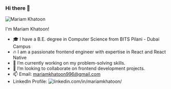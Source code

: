 ### Hi there 👋

![Mariam Khatoon](https://github.com/Ktn-mariam/Ktn-mariam/assets/113761859/4de488da-ed7e-4b5b-8fd5-bfdb615d3ac6)

I'm Mariam Khatoon!
- 🎓 I have a B.E. degree in Computer Science from BITS Pilani - Dubai Campus
- 🔥 I am a passionate frontend engineer with expertise in React and React Native
- 🌱 I’m currently working on my problem-solving skills.
- 👯 I’m looking to collaborate on frontend development projects.
- 📫 Email: mariamkhatoon996@gmail.com
- LinkedIn Profile: ![linkedin.com/in/mariamkhatoon/](https://www.linkedin.com/in/mariamkhatoon/)
<!--
**Ktn-mariam/Ktn-mariam** is a ✨ _special_ ✨ repository because its `README.md` (this file) appears on your GitHub profile.

Here are some ideas to get you started:

- 🔭 I’m currently working on ...
- 🌱 I’m currently learning ...
- 👯 I’m looking to collaborate on ...
- 🤔 I’m looking for help with ...
- 💬 Ask me about ...
- 📫 How to reach me: ...
- 😄 Pronouns: ...
- ⚡ Fun fact: ...
-->
